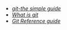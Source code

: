 - *[git-the simple guide](http://rogerdudler.github.io/git-guide/)*
- *[What is git](https://www.atlassian.com/git/tutorials/what-i)*
- *[Git Reference guide](http://gitref.org/)*
